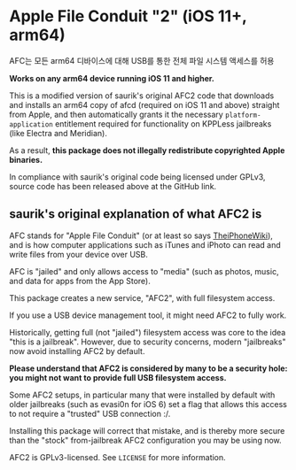 Apple File Conduit "2" (iOS 11+, arm64)
=======================================
AFC는 모든 arm64 디바이스에 대해 USB를 통한 전체 파일 시스템 액세스를 허용

**Works on any arm64 device running iOS 11 and higher.**

This is a modified version of saurik's original AFC2 code that downloads and installs an arm64 copy of afcd (required on iOS 11 and above) straight from Apple, and then automatically grants it the necessary `platform-application` entitlement required for functionality on KPPLess jailbreaks (like Electra and Meridian).

As a result, **this package does not illegally redistribute copyrighted Apple binaries.**

In compliance with saurik's original code being licensed under GPLv3, source code has been released above at the GitHub link.

## saurik's original explanation of what AFC2 is

AFC stands for "Apple File Conduit" (or at least so says [TheiPhoneWiki](https://www.theiphonewiki.com/wiki/AFC)), and is how computer applications such as iTunes and iPhoto can read and write files from your device over USB.

AFC is "jailed" and only allows access to "media" (such as photos, music, and data for apps from the App Store).

This package creates a new service, "AFC2", with full filesystem access.

If you use a USB device management tool, it might need AFC2 to fully work.

Historically, getting full (not "jailed") filesystem access was core to the idea "this is a jailbreak". However, due to security concerns, modern "jailbreaks" now avoid installing AFC2 by default.

**Please understand that AFC2 is considered by many to be a security hole: you might not want to provide full USB filesystem access.**

Some AFC2 setups, in particular many that were installed by default with older jailbreaks (such as evasi0n for iOS 6) set a flag that allows this access to not require a "trusted" USB connection :/.

Installing this package will correct that mistake, and is thereby more secure than the "stock" from-jailbreak AFC2 configuration you may be using now.

AFC2 is GPLv3-licensed. See `LICENSE` for more information.
